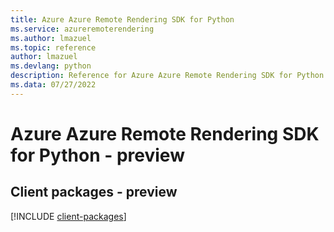 ```yaml
---
title: Azure Azure Remote Rendering SDK for Python
ms.service: azureremoterendering
ms.author: lmazuel
ms.topic: reference
author: lmazuel
ms.devlang: python
description: Reference for Azure Azure Remote Rendering SDK for Python
ms.data: 07/27/2022
---
```

# Azure Azure Remote Rendering SDK for Python - preview

## Client packages - preview
[!INCLUDE [client-packages](azure-remote-rendering-client-index.md)]